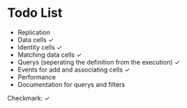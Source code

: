 # Todo List

- Replication
- Data cells ✓
- Identity cells ✓
- Matching data cells ✓
- Querys (seperating the definition from the execution) ✓
- Events for add and associating cells ✓
- Performance
- Documentation for querys and filters

Checkmark: ✓